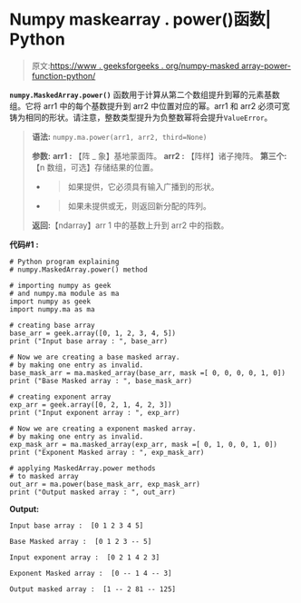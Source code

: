 # Numpy maskearray . power()函数| Python

> 原文:[https://www . geeksforgeeks . org/numpy-masked array-power-function-python/](https://www.geeksforgeeks.org/numpy-maskedarray-power-function-python/)

**`numpy.MaskedArray.power()`** 函数用于计算从第二个数组提升到幂的元素基数组。它将 arr1 中的每个基数提升到 arr2 中位置对应的幂。arr1 和 arr2 必须可宽铸为相同的形状。请注意，整数类型提升为负整数幂将会提升`ValueError`。

> **语法:** `numpy.ma.power(arr1, arr2, third=None)`
> 
> **参数:**
> **arr1 :** 【阵 _ 象】基地蒙面阵。
> **arr2 :** 【阵样】诸子掩阵。
> **第三个:**【n 数组，可选】存储结果的位置。
> - >如果提供，它必须具有输入广播到的形状。
> - >如果未提供或无，则返回新分配的阵列。
> 
> **返回:**【ndarray】arr 1 中的基数上升到 arr2 中的指数。

**代码#1 :**

```
# Python program explaining
# numpy.MaskedArray.power() method 

# importing numpy as geek  
# and numpy.ma module as ma 
import numpy as geek 
import numpy.ma as ma 

# creating base array 
base_arr = geek.array([0, 1, 2, 3, 4, 5]) 
print ("Input base array : ", base_arr)

# Now we are creating a base masked array. 
# by making one entry as invalid.  
base_mask_arr = ma.masked_array(base_arr, mask =[ 0, 0, 0, 0, 1, 0]) 
print ("Base Masked array : ", base_mask_arr) 

# creating exponent array 
exp_arr = geek.array([0, 2, 1, 4, 2, 3]) 
print ("Input exponent array : ", exp_arr)

# Now we are creating a exponent masked array. 
# by making one entry as invalid.  
exp_mask_arr = ma.masked_array(exp_arr, mask =[ 0, 1, 0, 0, 1, 0]) 
print ("Exponent Masked array : ", exp_mask_arr) 

# applying MaskedArray.power methods 
# to masked array
out_arr = ma.power(base_mask_arr, exp_mask_arr) 
print ("Output masked array : ", out_arr)
```

**Output:**

```
Input base array :  [0 1 2 3 4 5]

Base Masked array :  [0 1 2 3 -- 5]

Input exponent array :  [0 2 1 4 2 3]

Exponent Masked array :  [0 -- 1 4 -- 3]

Output masked array :  [1 -- 2 81 -- 125]

```